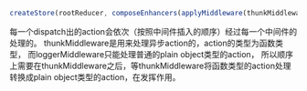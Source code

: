 
```js
createStore(rootReducer, composeEnhancers(applyMiddleware(thunkMiddleware, loggerMiddleware)))
```
每一个dispatch出的action会依次（按照中间件插入的顺序）经过每一个中间件的处理的。
thunkMiddleware是用来处理异步action的，action的类型为函数类型，
而loggerMiddleware只能处理普通的plain object类型的action，
所以顺序上需要在thunkMiddleware之后，等thunkMiddleware将函数类型的action处理转换成plain object类型的action，在发挥作用。


